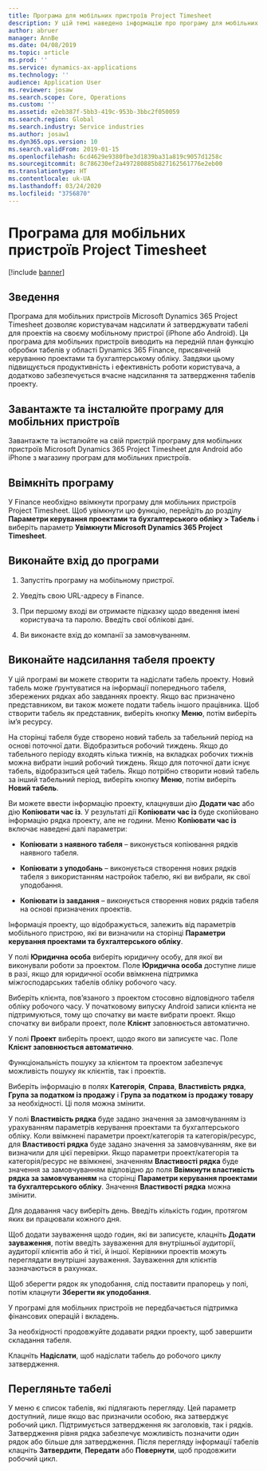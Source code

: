 ```yaml
---
title: Програма для мобільних пристроїв Project Timesheet
description: У цій темі наведено інформацію про програму для мобільних пристроїв Microsoft Dynamics 365 Project Timesheet. Програма для мобільних пристроїв Project Timesheet дозволяє користувачам надсилати й затверджувати табелі для проектів на своєму мобільному пристрої.
author: abruer
manager: AnnBe
ms.date: 04/08/2019
ms.topic: article
ms.prod: ''
ms.service: dynamics-ax-applications
ms.technology: ''
audience: Application User
ms.reviewer: josaw
ms.search.scope: Core, Operations
ms.custom: ''
ms.assetid: e2eb387f-5bb3-419c-953b-3bbc2f050059
ms.search.region: Global
ms.search.industry: Service industries
ms.author: josaw1
ms.dyn365.ops.version: 10
ms.search.validFrom: 2019-01-15
ms.openlocfilehash: 6cd4629e9380fbe3d1839ba31a819c9057d1258c
ms.sourcegitcommit: 8c786230ef2a497280885b827162561776e2eb00
ms.translationtype: HT
ms.contentlocale: uk-UA
ms.lasthandoff: 03/24/2020
ms.locfileid: "3756870"
---
```

# <a name="project-timesheet-mobile-application"></a>Програма для мобільних пристроїв Project Timesheet

[!include [banner](../includes/banner.md)]

## <a name="overview"></a>Зведення

Програма для мобільних пристроїв Microsoft Dynamics 365 Project Timesheet дозволяє користувачам надсилати й затверджувати табелі для проектів на своєму мобільному пристрої (iPhone або Android). Ця програма для мобільних пристроїв виводить на передній план функцію обробки табелів у області Dynamics 365 Finance, присвяченій керуванню проектами та бухгалтерському обліку. Завдяки цьому підвищується продуктивність і ефективність роботи користувача, а додатково забезпечується вчасне надсилання та затвердження табелів проекту.

## <a name="download-and-install-the-mobile-app"></a>Завантажте та інсталюйте програму для мобільних пристроїв

Завантажте та інсталюйте на свій пристрій програму для мобільних пристроїв Microsoft Dynamics 365 Project Timesheet для Android або iPhone з магазину програм для мобільних пристроїв.

## <a name="enable-the-app"></a>Ввімкніть програму 

У Finance необхідно ввімкнути програму для мобільних пристроїв Project Timesheet. Щоб увімкнути цю функцію, перейдіть до розділу **Параметри керування проектами та бухгалтерського обліку \> Табель** і виберіть параметр **Увімкнути Microsoft Dynamics 365 Project Timesheet**.

## <a name="sign-in-to-the-app"></a>Виконайте вхід до програми

1.  Запустіть програму на мобільному пристрої.

2.  Уведіть свою URL-адресу в Finance.

3.  При першому вході ви отримаєте підказку щодо введення імені користувача та паролю. Введіть свої облікові дані.

4.  Ви виконаєте вхід до компанії за замовчуванням.

## <a name="submit-a-project-timesheet"></a>Виконайте надсилання табеля проекту

У цій програмі ви можете створити та надіслати табель проекту. Новий табель може ґрунтуватися на інформації попереднього табеля, збережених рядках або завданнях проекту. Якщо вас призначено представником, ви також можете подати табель іншого працівника. Щоб створити табель як представник, виберіть кнопку **Меню**, потім виберіть ім’я ресурсу.

На сторінці табеля буде створено новий табель за табельний період на основі поточної дати. Відобразиться робочий тиждень. Якщо до табельного періоду входять кілька тижнів, на вкладках робочих тижнів можна вибрати інший робочий тиждень.
Якщо для поточної дати існує табель, відобразиться цей табель. Якщо потрібно створити новий табель за інший табельний період, виберіть кнопку **Меню**, потім виберіть **Новий табель**.

Ви можете ввести інформацію проекту, клацнувши дію **Додати час** або дію **Копіювати час із**. У результаті дії **Копіювати час із** буде скопійовано інформацію рядка проекту, але не години. Меню **Копіювати час із** включає наведені далі параметри:

- **Копіювати з наявного табеля** – виконується копіювання рядків наявного табеля.

- **Копіювати з уподобань** – виконується створення нових рядків табеля з використанням настройок табелю, які ви вибрали, як свої уподобання.

- **Копіювати із завдання** – виконується створення нових рядків табеля на основі призначених проектів.

Інформація проекту, що відображується, залежить від параметрів мобільного пристрою, які ви визначили на сторінці **Параметри керування проектами та бухгалтерського обліку**.

У полі **Юридична особа** виберіть юридичну особу, для якої ви виконували роботи за проектом. Поле **Юридична особа** доступне лише в разі, якщо для юридичної особи ввімкнена підтримка міжгосподарських табелів обліку робочого часу.

Виберіть клієнта, пов’язаного з проектом стосовно відповідного табеля обліку робочого часу. У початковому випуску Android записи клієнта не підтримуються, тому що спочатку ви маєте вибрати проект. Якщо спочатку ви вибрали проект, поле **Клієнт** заповнюється автоматично.

У полі **Проект** виберіть проект, щодо якого ви записуєте час. Поле **Клієнт заповнюється автоматично**.

Функціональність пошуку за клієнтом та проектом забезпечує можливість пошуку як клієнтів, так і проектів.

Виберіть інформацію в полях **Категорія**, **Справа**, **Властивість рядка**, **Група за податком із продажу** і **Група за податком із продажу товару** за необхідності. Ці поля можна змінити.

У полі **Властивість рядка** буде задано значення за замовчуванням із урахуванням параметрів керування проектами та бухгалтерського обліку. Коли ввімкнені параметри проект/категорія та категорія/ресурс, для **Властивості рядка** буде задано значення за замовчуванням, яке ви визначили для цієї перевірки. Якщо параметри проект/категорія та категорія/ресурс не ввімкнені, значенням **Властивості рядка** буде значення за замовчуванням відповідно до поля **Ввімкнути властивість рядка за замовчуванням** на сторінці **Параметри керування проектами та бухгалтерського обліку**. Значення **Властивості рядка** можна змінити.

Для додавання часу виберіть день. Введіть кількість годин, протягом яких ви працювали кожного дня.

Щоб додати зауваження щодо годин, які ви записуєте, клацніть **Додати зауваження**, потім введіть зауваження для внутрішньої аудиторії, аудиторії клієнтів або й тієї, й іншої.
Керівники проектів можуть переглядати внутрішні зауваження. Зауваження для клієнтів зазначаються в рахунках.

Щоб зберегти рядок як уподобання, слід поставити прапорець у полі, потім клацнути **Зберегти як уподобання**.

У програмі для мобільних пристроїв не передбачається підтримка фінансових операцій і вкладень.

За необхідності продовжуйте додавати рядки проекту, щоб завершити складання табеля.

Клацніть **Надіслати**, щоб надіслати табель до робочого циклу затвердження.

## <a name="review-timesheets"></a>Перегляньте табелі

У меню є список табелів, які підлягають перегляду. Цей параметр доступний, лише якщо вас призначили особою, яка затверджує робочий цикл. Підтримується затвердження як заголовків, так і рядків. Затвердження рівня рядка забезпечує можливість позначити один рядок або більше для затвердження. Після перегляду інформації табелів клацніть **Затвердити**, **Передати** або **Повернути**, щоб продовжити робочий цикл.
